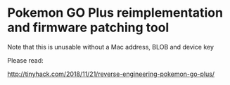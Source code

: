 # Pokemon GO Plus reimplementation and firmware patching tool

Note that this is unusable without a Mac address, BLOB and device key

Please read:

http://tinyhack.com/2018/11/21/reverse-engineering-pokemon-go-plus/

